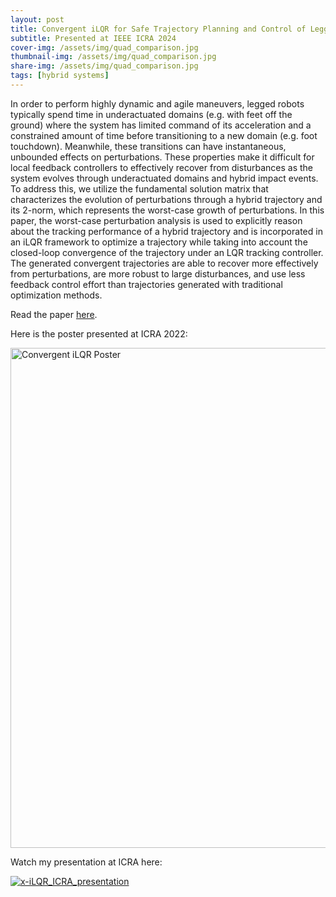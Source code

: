 ```yaml
---
layout: post
title: Convergent iLQR for Safe Trajectory Planning and Control of Legged Robots
subtitle: Presented at IEEE ICRA 2024
cover-img: /assets/img/quad_comparison.jpg
thumbnail-img: /assets/img/quad_comparison.jpg
share-img: /assets/img/quad_comparison.jpg
tags: [hybrid systems]
---
```


In order to perform highly dynamic and agile maneuvers, legged robots typically spend time in underactuated domains (e.g. with feet off the ground) where the system has limited command of its acceleration and a constrained amount of time before transitioning to a new domain (e.g. foot touchdown). Meanwhile, these transitions can have instantaneous, unbounded effects on perturbations. These properties make it difficult for local feedback controllers to effectively recover from disturbances as the system evolves through underactuated domains and hybrid impact events. To address this, we utilize the fundamental solution matrix that characterizes the evolution of perturbations through a hybrid trajectory and its 2-norm, which represents the worst-case growth of perturbations. In this paper, the worst-case perturbation analysis is used to explicitly reason about the tracking performance of a hybrid trajectory and is incorporated in an iLQR framework to optimize a trajectory while taking into account the closed-loop convergence of the trajectory under an LQR tracking controller. The generated convergent trajectories are able to recover more effectively from perturbations, are more robust to large disturbances, and use less feedback control effort than trajectories generated with traditional optimization methods.

Read the paper [here](https://arxiv.org/abs/2304.00346).

Here is the poster presented at ICRA 2022:

<img src="/assets/img/convergent_ilqr.jpg" alt="Convergent iLQR Poster" width="800" class="center"/>

Watch my presentation at ICRA here:

[![x-iLQR_ICRA_presentation](https://img.youtube.com/vi/EaUzGOmvvlM/0.jpg)](https://www.youtube.com/watch?v=EaUzGOmvvlM "Convergent iLQR ICRA Presentation")
